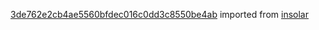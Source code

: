[3de762e2cb4ae5560bfdec016c0dd3c8550be4ab](https://github.com/insolar/insolar/commit/3de762e2cb4ae5560bfdec016c0dd3c8550be4ab) imported from [insolar](https://github.com/insolar/insolar)
